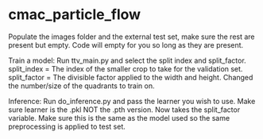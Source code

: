 # cmac_particle_flow

Populate the images folder and the external test set, make sure the rest are present but empty.
Code will empty for you so long as they are present. 

Train a model:
Run ttv_main.py and select the split index and split_factor. 
split_index = The index of the smaller crop to take for the validation set.
split_factor = The divisible factor applied to the width and height. Changed the number/size of the quadrants to train on. 

Inference:
Run do_inference.py and pass the learner you wish to use. 
Make sure learner is the .pkl NOT the .pth version. 
Now takes the split_factor variable. Make sure this is the same as the model used so the same preprocessing is applied to test set. 
